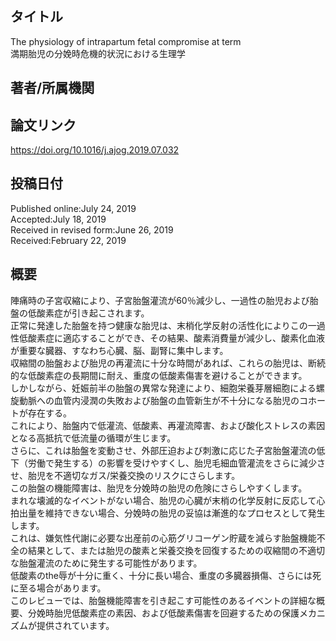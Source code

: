 ## タイトル
The physiology of intrapartum fetal compromise at term  
満期胎児の分娩時危機的状況における生理学

## 著者/所属機関

## 論文リンク
https://doi.org/10.1016/j.ajog.2019.07.032

## 投稿日付
Published online:July 24, 2019  
Accepted:July 18, 2019  
Received in revised form:June 26, 2019  
Received:February 22, 2019

## 概要
陣痛時の子宮収縮により、子宮胎盤灌流が60％減少し、一過性の胎児および胎盤の低酸素症が引き起こされます。  
正常に発達した胎盤を持つ健康な胎児は、末梢化学反射の活性化によりこの一過性低酸素症に適応することができ、その結果、酸素消費量が減少し、酸素化血液が重要な臓器、すなわち心臓、脳、副腎に集中します。  
収縮間の胎盤および胎児の再灌流に十分な時間があれば、これらの胎児は、断続的な低酸素症の長期間に耐え、重度の低酸素傷害を避けることができます。  
しかしながら、妊娠前半の胎盤の異常な発達により、細胞栄養芽層細胞による螺旋動脈への血管内浸潤の失敗および胎盤の血管新生が不十分になる胎児のコホートが存在する。  
これにより、胎盤内で低灌流、低酸素、再灌流障害、および酸化ストレスの素因となる高抵抗で低流量の循環が生じます。  
さらに、これは胎盤を変動させ、外部圧迫および刺激に応じた子宮胎盤灌流の低下（労働で発生する）の影響を受けやすくし、胎児毛細血管灌流をさらに減少させ、胎児を不適切なガス/栄養交換のリスクにさらします。  
この胎盤の機能障害は、胎児を分娩時の胎児の危険にさらしやすくします。  
まれな壊滅的なイベントがない場合、胎児の心臓が末梢の化学反射に反応して心拍出量を維持できない場合、分娩時の胎児の妥協は漸進的なプロセスとして発生します。  
これは、嫌気性代謝に必要な出産前の心筋グリコーゲン貯蔵を減らす胎盤機能不全の結果として、または胎児の酸素と栄養交換を回復するための収縮間の不適切な胎盤灌流のために発生する可能性があります。  
低酸素のthe辱が十分に重く、十分に長い場合、重度の多臓器損傷、さらには死に至る場合があります。  
このレビューでは、胎盤機能障害を引き起こす可能性のあるイベントの詳細な概要、分娩時胎児低酸素症の素因、および低酸素傷害を回避するための保護メカニズムが提供されています。

### 
